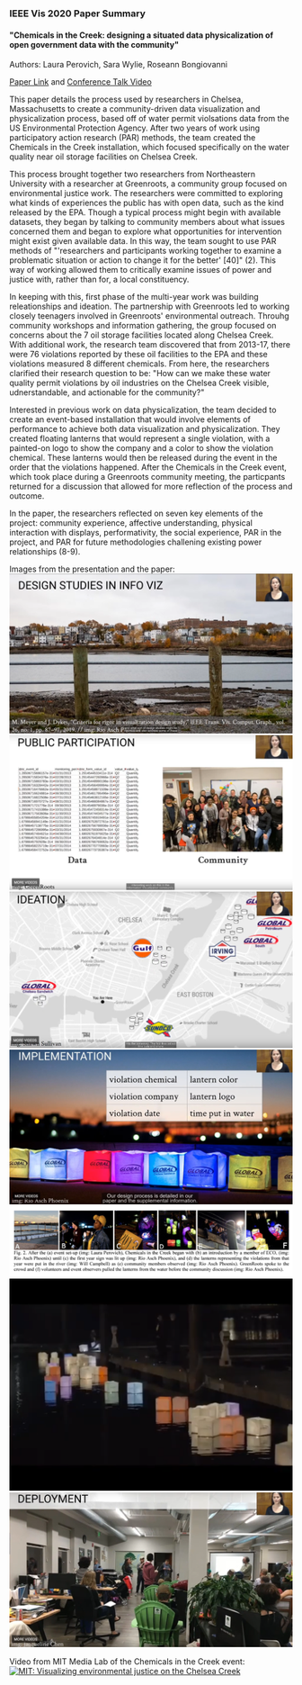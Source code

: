 ### IEEE Vis 2020 Paper Summary

#### "Chemicals in the Creek: designing a situated data physicalization of open government data with the community"

Authors: Laura Perovich, Sara Wylie, Roseann Bongiovanni

[Paper Link](https://ieeevis.b-cdn.net/vis_2020/pdfs/f-info-1210.pdf) and [Conference Talk Video](https://www.youtube.com/watch?v=w_cnEK0Rpm4)

This paper details the process used by researchers in Chelsea, Massachusetts to create a community-driven data visualization and physicalization process, based off of water permit violsations data from the US Environmental Protection Agency. After two years of work using participatory action research (PAR) methods, the team created the Chemicals in the Creek installation, which focused specifically on the water quality near oil storage facilities on Chelsea Creek.

This process brought together two researchers from Northeastern University with a researcher at Greenroots, a community group focused on environmental justice work. The researchers were committed to exploring what kinds of experiences the public has with open data, such as the kind released by the EPA. Though a typical process might begin with available datasets, they began by talking to community members about what issues concerned them and began to explore what opportunities for intervention might exist given available data. In this way, the team sought to use PAR methods of "'researchers and participants working together to examine a problematic situation or action to change it for the better' [40]" (2). This way of working allowed them to critically examine issues of power and justice with, rather than for, a local constituency.

In keeping with this, first phase of the multi-year work was building releationships and ideation. The partnership with Greenroots led to working closely teenagers involved in Greenroots' environmental outreach. Throuhg community workshops and information gathering, the group focused on concerns about the 7 oil storage facilities located along Chelsea Creek. With additional work, the research team discovered that from 2013-17, there were 76 violations reported by these oil facilities to the EPA and these violations measured 8 different chemicals. From here, the researchers clarified their research question to be: "How can we make these water quality permit violations by oil industries on the Chelsea Creek visible, udnerstandable, and actionable for the community?"

Interested in previous work on data physicalization, the team decided to create an event-based installation that would involve elements of performance to achieve both data visualization and physicalization. They created floating lanterns that would represent a single violation, with a painted-on logo to show the company and a color to show the violation chemical. These lanterns would then be released during the event in the order that the violations happened. After the Chemicals in the Creek event, which took place during a Greenroots community meeting, the particpants returned for a discussion that allowed for more reflection of the process and outcome.

In the paper, the researchers reflected on seven key elements of the project: community experience, affective understanding, physical interaction with displays, performativity, the social experience, PAR in the project, and PAR for future methodologies challening existing power relationships (8-9).

Images from the presentation and the paper:
![](img-1.png)
![](img-2.png)
![](img-3.png)
![](img-4.png)
![](img-5.jpeg)
![](img-6.png)
![](img-7.png)

Video from MIT Media Lab of the Chemicals in the Creek event:
[![MIT: Visualizing environmental justice on the Chelsea Creek](http://img.youtube.com/vi/w_cnEK0Rpm4/0.jpg)](http://www.youtube.com/watch?v=w_cnEK0Rpm4 "MIT: Visualizing environmental justice on the Chelsea Creek")
